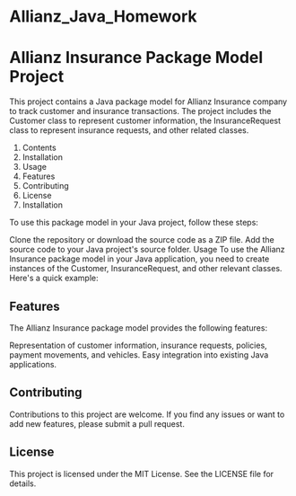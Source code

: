 ﻿# Allianz_Java_Homework
# Allianz Insurance Package Model Project
This project contains a Java package model for Allianz Insurance company to track customer and insurance transactions. The project includes the Customer class to represent customer information, the InsuranceRequest class to represent insurance requests, and other related classes.

1. Contents
2. Installation
3. Usage
4. Features
5. Contributing
6. License
7. Installation

To use this package model in your Java project, follow these steps:

Clone the repository or download the source code as a ZIP file.
Add the source code to your Java project's source folder.
Usage
To use the Allianz Insurance package model in your Java application, you need to create instances of the Customer, InsuranceRequest, and other relevant classes. Here's a quick example:
## Features
The Allianz Insurance package model provides the following features:

Representation of customer information, insurance requests, policies, payment movements, and vehicles.
Easy integration into existing Java applications.
## Contributing
Contributions to this project are welcome. If you find any issues or want to add new features, please submit a pull request.

## License
This project is licensed under the MIT License. See the LICENSE file for details.


